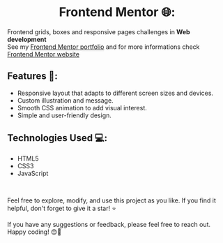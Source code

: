 <div align="center">
  
  # Frontend Mentor 🌐:
   
</div>

Frontend grids, boxes and responsive pages challenges in **Web development**   
See my [Frontend Mentor portfolio](https://www.frontendmentor.io/profile/TarundeepJoshi) and for more informations check [Frontend Mentor website](https://www.frontendmentor.io/home)

## Features 🌟:

- Responsive layout that adapts to different screen sizes and devices.
- Custom illustration and message.
- Smooth CSS animation to add visual interest.
- Simple and user-friendly design.

## Technologies Used 💻:

- HTML5
- CSS3
- JavaScript

<br>

Feel free to explore, modify, and use this project as you like. If you find it helpful, don't forget to give it a star! ⭐️

If you have any suggestions or feedback, please feel free to reach out. Happy coding! 😊🚀

